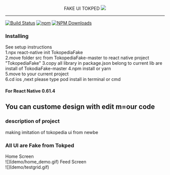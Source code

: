 
<p align="center">
FAKE UI TOKPED
<img src="https://www.tagar.id/Asset/uploads2019/1575050504675-logo-tokopedia.jpg"/>
</p>

---
[![Build Status](https://travis-ci.org/wix/react-native-ui-lib.svg?branch=master)](https://travis-ci.org/wix/react-native-ui-lib)
[![npm](https://img.shields.io/npm/v/react-native-ui-lib.svg)](https://www.npmjs.com/package/react-native-ui-lib)
[![NPM Downloads](https://img.shields.io/npm/dm/react-native-ui-lib.svg?style=flat)](https://www.npmjs.com/package/react-native-ui-lib)


### Installing

See setup instructions <br>
1.npx react-native init TokopediaFake<br>
2.move folder src from TokopediaFake-master to  react native project<br> "TokopediaFake" 
3.copy all library  in package.json belong to current lib are install of TokodiaFake-master 
4.npm install or yarn<br>
5.move to your current project<br>
6.cd ios ,next please type pod install in terminal or cmd<br>

#### For React Native  0.61.4

## You can custome design with edit m=our code

### description of project
making imitation of tokopedia ui   from newbe<br>
### All UI are Fake from Tokped
<div>
    <tr>
    Home Screen <br> ![](demo/home_demo.gif)
    Feed Screen <br> ![](demo/testgrid.gif)
    </tr>
</div>



